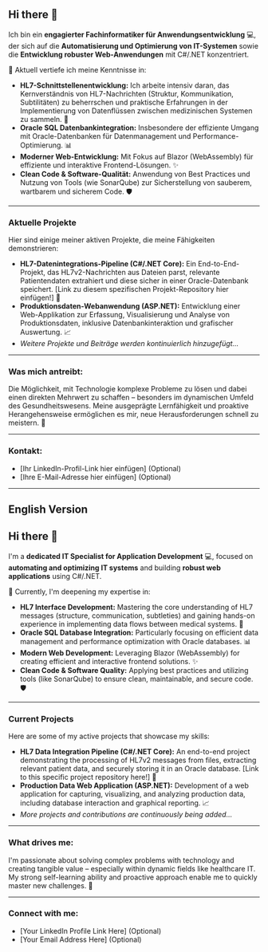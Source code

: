 ## Hi there 👋

Ich bin ein **engagierter Fachinformatiker für Anwendungsentwicklung** 💻, der sich auf die **Automatisierung und Optimierung von IT-Systemen** sowie die **Entwicklung robuster Web-Anwendungen** mit C#/.NET konzentriert.

🌱 Aktuell vertiefe ich meine Kenntnisse in:

* **HL7-Schnittstellenentwicklung:** Ich arbeite intensiv daran, das Kernverständnis von HL7-Nachrichten (Struktur, Kommunikation, Subtilitäten) zu beherrschen und praktische Erfahrungen in der Implementierung von Datenflüssen zwischen medizinischen Systemen zu sammeln. 🏥
* **Oracle SQL Datenbankintegration:** Insbesondere der effiziente Umgang mit Oracle-Datenbanken für Datenmanagement und Performance-Optimierung. 📊
* **Moderner Web-Entwicklung:** Mit Fokus auf Blazor (WebAssembly) für effiziente und interaktive Frontend-Lösungen. ✨
* **Clean Code & Software-Qualität:** Anwendung von Best Practices und Nutzung von Tools (wie SonarQube) zur Sicherstellung von sauberem, wartbarem und sicherem Code. 🛡️

---

### Aktuelle Projekte

Hier sind einige meiner aktiven Projekte, die meine Fähigkeiten demonstrieren:

* **HL7-Datenintegrations-Pipeline (C#/.NET Core):** Ein End-to-End-Projekt, das HL7v2-Nachrichten aus Dateien parst, relevante Patientendaten extrahiert und diese sicher in einer Oracle-Datenbank speichert. [Link zu diesem spezifischen Projekt-Repository hier einfügen!] 🔗
* **Produktionsdaten-Webanwendung (ASP.NET):** Entwicklung einer Web-Applikation zur Erfassung, Visualisierung und Analyse von Produktionsdaten, inklusive Datenbankinteraktion und grafischer Auswertung. 📈
* _Weitere Projekte und Beiträge werden kontinuierlich hinzugefügt..._

---

### Was mich antreibt:

Die Möglichkeit, mit Technologie komplexe Probleme zu lösen und dabei einen direkten Mehrwert zu schaffen – besonders im dynamischen Umfeld des Gesundheitswesens. Meine ausgeprägte Lernfähigkeit und proaktive Herangehensweise ermöglichen es mir, neue Herausforderungen schnell zu meistern. 🚀

---

### Kontakt:

* [Ihr LinkedIn-Profil-Link hier einfügen] (Optional)
* [Ihre E-Mail-Adresse hier einfügen] (Optional)

---

## English Version

## Hi there 👋

I'm a **dedicated IT Specialist for Application Development** 💻, focused on **automating and optimizing IT systems** and building **robust web applications** using C#/.NET.

🌱 Currently, I'm deepening my expertise in:

* **HL7 Interface Development:** Mastering the core understanding of HL7 messages (structure, communication, subtleties) and gaining hands-on experience in implementing data flows between medical systems. 🏥
* **Oracle SQL Database Integration:** Particularly focusing on efficient data management and performance optimization with Oracle databases. 📊
* **Modern Web Development:** Leveraging Blazor (WebAssembly) for creating efficient and interactive frontend solutions. ✨
* **Clean Code & Software Quality:** Applying best practices and utilizing tools (like SonarQube) to ensure clean, maintainable, and secure code. 🛡️

---

### Current Projects

Here are some of my active projects that showcase my skills:

* **HL7 Data Integration Pipeline (C#/.NET Core):** An end-to-end project demonstrating the processing of HL7v2 messages from files, extracting relevant patient data, and securely storing it in an Oracle database. [Link to this specific project repository here!] 🔗
* **Production Data Web Application (ASP.NET):** Development of a web application for capturing, visualizing, and analyzing production data, including database interaction and graphical reporting. 📈
* _More projects and contributions are continuously being added..._

---

### What drives me:

I'm passionate about solving complex problems with technology and creating tangible value – especially within dynamic fields like healthcare IT. My strong self-learning ability and proactive approach enable me to quickly master new challenges. 🚀

---

### Connect with me:

* [Your LinkedIn Profile Link Here] (Optional)
* [Your Email Address Here] (Optional)
